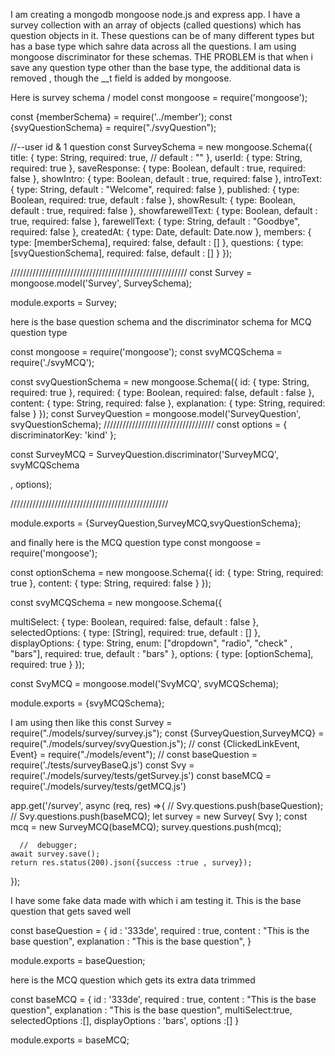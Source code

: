 
I am creating a mongodb mongoose node.js and express app. I have a survey collection with an array of objects (called questions) which has question objects in it. 
These questions can be of many different types but has a base type which sahre data across all the questions.
I am using mongoose discriminator for these schemas.
THE PROBLEM is that when i save any question type other than the base type, the additional data is removed , though the __t field is added by mongoose.

Here is survey schema / model
const mongoose = require('mongoose');

const {memberSchema} = require('../member');
const {svyQuestionSchema} = require("./svyQuestion");


//--user id & 1 question
const SurveySchema = new mongoose.Schema({
  title: { 
    type: String,
    required: true,
    // default : ""
  },
  userId: {
    type: String,
    required: true
  },
  saveResponse: {
    type: Boolean,
    default : true,
    required: false
  },
  showIntro: {
    type: Boolean,
    default : true,
    required: false
  },
  introText: {
    type: String,
    default : "Welcome",
    required: false
  },
  published: {
    type: Boolean,
    required: true,
    default : false
  },
  showResult: {
    type: Boolean,
    default : true,
    required: false
  },
  showfarewellText: {
    type: Boolean,
    default : true,
    required: false
  },
  farewellText: {
    type: String,
    default : "Goodbye",
    required: false
  },
   createdAt: {
    type: Date,
    default: Date.now
  }, 
   members: {
    type: [memberSchema],
    required: false,
    default : []
  },
  questions: {
    type: [svyQuestionSchema],
    required: false,
    default : []
  }
});

////////////////////////////////////////////////////////
const Survey = mongoose.model('Survey', SurveySchema);

module.exports = Survey;

here is the base question schema and the discriminator schema for MCQ question type 

const mongoose = require('mongoose');
const svyMCQSchema = require('./svyMCQ');

const svyQuestionSchema = new mongoose.Schema({
  id: { 
    type: String,
    required: true
  },
  required: {
    type: Boolean,
    required: false,
    default : false
  },
  content: {
    type: String,
    required: false
  },
  explanation: {
    type: String,
    required: false
  }
});
const SurveyQuestion  = mongoose.model('SurveyQuestion', svyQuestionSchema);
///////////////////////////////////
const options = { discriminatorKey: 'kind' };

const SurveyMCQ = SurveyQuestion.discriminator('SurveyMCQ',
  svyMCQSchema
  
  
  , options);




//////////////////////////////////////////////////

module.exports = {SurveyQuestion,SurveyMCQ,svyQuestionSchema};

and finally here is the MCQ question type 
const mongoose = require('mongoose');


const optionSchema = new mongoose.Schema({
  id: { 
    type: String,
    required: true
  },
  content: {
    type: String,
    required: false
  }
});
 
const svyMCQSchema = new mongoose.Schema({

  multiSelect: {
    type: Boolean,
    required: false,
    default : false
  },
  selectedOptions: {
    type: [String],
    required: true,
    default : []
  },
  displayOptions: {
    type: String,
    enum: ["dropdown", "radio", "check" , "bars"],
    required: true,
    default : "bars"
  },
  options: {
    type: [optionSchema],
    required: true
  }
});

const SvyMCQ  = mongoose.model('SvyMCQ', svyMCQSchema);

module.exports = {svyMCQSchema};

I am using then like this
const Survey = require("./models/survey/survey.js");
const {SurveyQuestion,SurveyMCQ} = require("./models/survey/svyQuestion.js");
// const {ClickedLinkEvent, Event} = require("./models/event");
// const baseQuestion = require('./tests/surveyBaseQ.js')
const Svy = require('./models/survey/tests/getSurvey.js')
const baseMCQ = require('./models/survey/tests/getMCQ.js')

app.get('/survey', async (req, res) =>{
// Svy.questions.push(baseQuestion);
// Svy.questions.push(baseMCQ);
let survey = new Survey( Svy );
const mcq = new SurveyMCQ(baseMCQ);
survey.questions.push(mcq);

      //  debugger;
    await survey.save();
    return res.status(200).json({success :true , survey});
});


I have some fake data made with which i am testing it.
This is the base question that gets saved well 


const baseQuestion = {
    id : '333de',
    required : true,
    content : "This is the base question",
    explanation : "This is the base question",
}

module.exports = baseQuestion;


here is the MCQ question which gets its extra data trimmed 

const baseMCQ = {
    id : '333de',
    required : true,
    content : "This is the base question",
    explanation : "This is the base question",
    multiSelect:true,
    selectedOptions :[],
    displayOptions : 'bars',
    options :[]
}

module.exports = baseMCQ;